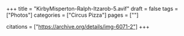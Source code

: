 +++
title = "KirbyMisperton-Ralph-Itzarob-5.avif"
draft = false
tags = ["Photos"]
categories = ["Circus Pizza"]
pages = [""]

citations = ["https://archive.org/details/img-6071-2"]
+++
